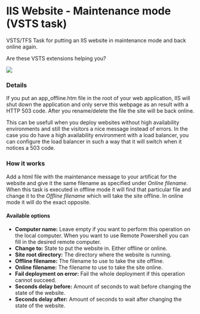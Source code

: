 # IIS Website - Maintenance mode (VSTS task)
VSTS/TFS Task for putting an IIS website in maintenance mode and back online again.

Are these VSTS extensions helping you? 

[![](https://www.paypalobjects.com/en_US/i/btn/btn_donate_SM.gif)](https://www.paypal.com/cgi-bin/webscr?cmd=_s-xclick&hosted_button_id=BSMTZP9VKP8QN)

### Details
If you put an app_offline.htm file in the root of your web application, IIS will shut down the application and only serve this webpage as an result with a HTTP 503 code. After you rename/delete the file the site will be back online.

This can be usefull when you deploy websites without high availability environments and still the visitors a nice message instead of errors. In the case you do have a high availability environment with a load balancer, you can configure the load balancer in such a way that it will switch when it notices a 503 code.

### How it works
Add a html file with the maintenance message to your artificat for the website and give it the same filename as specified under *Online filename*. When this task is executed in offline mode it will find that particular file and change it to the *Offline filename* which will take the site offline. In online mode it will do the exact opposite.

#### Available options
* **Computer name:** Leave empty if you want to perform this operation on the local computer. When you want to use Remote Powershell you can fill in the desired remote computer.
* **Change to:** State to put the website in. Either offline or online.
* **Site root directory:** The directory where the website is running. 
* **Offline filename:** The filename to use to take the site offline.
* **Online filename:** The filename to use to take the site online.
* **Fail deployment on error:** Fail the whole deployment if this operation cannot succeed.
* **Seconds delay before:** Amount of seconds to wait before changing the state of the website.
* **Seconds delay after:** Amount of seconds to wait after changing the state of the website.